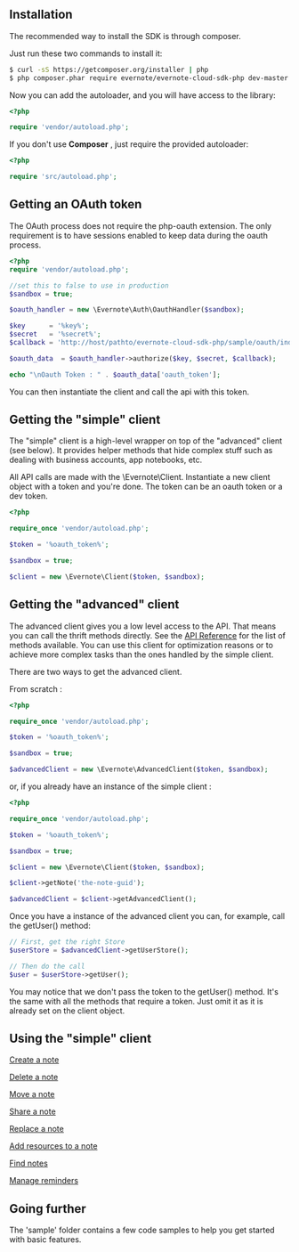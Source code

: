 Installation
------------

The recommended way to install the SDK is through composer.

Just run these two commands to install it:

``` bash
$ curl -sS https://getcomposer.org/installer | php
$ php composer.phar require evernote/evernote-cloud-sdk-php dev-master
```

Now you can add the autoloader, and you will have access to the library:

``` php
<?php

require 'vendor/autoload.php';
```

If you don't use  **Composer** , just require the provided autoloader:

``` php
<?php

require 'src/autoload.php';
```

Getting an OAuth token
----------------------

The OAuth process does not require the php-oauth extension.
The only requirement is to have sessions enabled to keep data during the oauth process.

``` php
<?php
require 'vendor/autoload.php';

//set this to false to use in production
$sandbox = true;

$oauth_handler = new \Evernote\Auth\OauthHandler($sandbox);

$key      = '%key%';
$secret   = '%secret%';
$callback = 'http://host/pathto/evernote-cloud-sdk-php/sample/oauth/index.php';

$oauth_data  = $oauth_handler->authorize($key, $secret, $callback);

echo "\nOauth Token : " . $oauth_data['oauth_token'];
```

You can then instantiate the client and call the api with this token.

Getting the "simple" client
---------------------------

The "simple" client is a high-level wrapper on top of the "advanced" client (see below).
It provides helper methods that hide complex stuff such as dealing with business accounts, app notebooks, etc.

All API calls are made with the \Evernote\Client.
Instantiate a new client object with a token and you're done.
The token can be an oauth token or a dev token.

``` php
<?php

require_once 'vendor/autoload.php';

$token = '%oauth_token%';

$sandbox = true;

$client = new \Evernote\Client($token, $sandbox);
```

Getting the "advanced" client
-----------------------------

The advanced client gives you a low level access to the API. That means you can call the thrift methods directly.  See the [API Reference](https://dev.evernote.com/doc/reference/) for the list of methods available.
You can use this client for optimization reasons or to achieve more complex tasks than the ones handled by the simple client.

There are two ways to get the advanced client.

From scratch :

```php
<?php

require_once 'vendor/autoload.php';

$token = '%oauth_token%';

$sandbox = true;

$advancedClient = new \Evernote\AdvancedClient($token, $sandbox);
```

or, if you already have an instance of the simple client :

```php
<?php

require_once 'vendor/autoload.php';

$token = '%oauth_token%';

$sandbox = true;

$client = new \Evernote\Client($token, $sandbox);

$client->getNote('the-note-guid');

$advancedClient = $client->getAdvancedClient();
```

Once you have a instance of the advanced client you can, for example, call the getUser() method:

``` php
// First, get the right Store
$userStore = $advancedClient->getUserStore();

// Then do the call
$user = $userStore->getUser();
```
You may notice that we don't pass the token to the getUser() method.  It's the same with all the methods that require a token. Just omit it as it is already set on the client object.

Using the "simple" client
-------------
[Create a note](../sample/client/create_note.php)

[Delete a note](../sample/client/delete_note.php)

[Move a note](../sample/client/move_note.php)

[Share a note](../sample/client/share_note.php)

[Replace a note](../sample/client/replace_note.php)

[Add resources to a note](../sample/client/add_resource.php)

[Find notes](../sample/client/find_notes.php)

[Manage reminders](../sample/client/reminders.php)

Going further
-------------

The 'sample' folder contains a few code samples to help you get started with basic features.